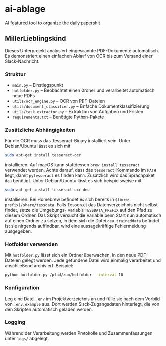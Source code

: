 # ai-ablage
AI featured tool to organize the daily papershit

## MillerLieblingskind

Dieses Unterprojekt analysiert eingescannte PDF-Dokumente automatisch. Es demonstriert einen einfachen Ablauf von OCR bis zum Versand einer Slack-Nachricht.

### Struktur
- `main.py` – Einstiegspunkt
- `hotfolder.py` – Beobachtet einen Ordner und verarbeitet automatisch neue PDFs
- `utils/ocr_engine.py` – OCR von PDF-Dateien
- `utils/document_classifier.py` – Einfache Dokumentklassifizierung
- `utils/task_extractor.py` – Extraktion von Aufgaben und Fristen
- `requirements.txt` – Benötigte Python-Pakete

### Zusätzliche Abhängigkeiten

Für die OCR muss das Tesseract-Binary installiert sein. Unter Debian/Ubuntu
lässt es sich mit

```bash
sudo apt-get install tesseract-ocr
```

installieren. Auf macOS kann stattdessen `brew install tesseract` verwendet
werden. Achte darauf, dass das `tesseract`-Kommando im `PATH` liegt, damit
`pytesseract` es finden kann. Zusätzlich wird das Sprachpaket `deu` benötigt.
Unter Debian/Ubuntu lässt es sich beispielsweise mit

```bash
sudo apt-get install tesseract-ocr-deu
```

installieren. Bei Homebrew befindet es sich bereits in `$(brew --prefix)/share/tessdata`.
Falls Tesseract das Datenverzeichnis nicht selbst findet, setze die Umgebungs-
variable `TESSDATA_PREFIX` auf den Pfad zu diesem Ordner. Das Skript versucht
die Variable beim Start nun automatisch auf einen Ordner zu setzen, in dem sich
die Datei `deu.traineddata` befindet. Ist sie nirgends auffindbar, wird eine
aussagekräftige Fehlermeldung ausgegeben.

### Hotfolder verwenden

Mit `hotfolder.py` lässt sich ein Ordner überwachen, in den neue PDF-Dateien gelegt werden. Jede gefundene Datei wird einmalig verarbeitet und anschließend archiviert. Beispiel:

```bash
python hotfolder.py /pfad/zum/hotfolder --interval 10
```

### Konfiguration

Leg eine Datei `.env` im Projektverzeichnis an und fülle sie nach dem Vorbild von `.env.example` aus. Dort werden Slack-Zugangsdaten hinterlegt, die von den Skripten automatisch geladen werden.

### Logging

Während der Verarbeitung werden Protokolle und Zusammenfassungen unter `logs/` abgelegt.

